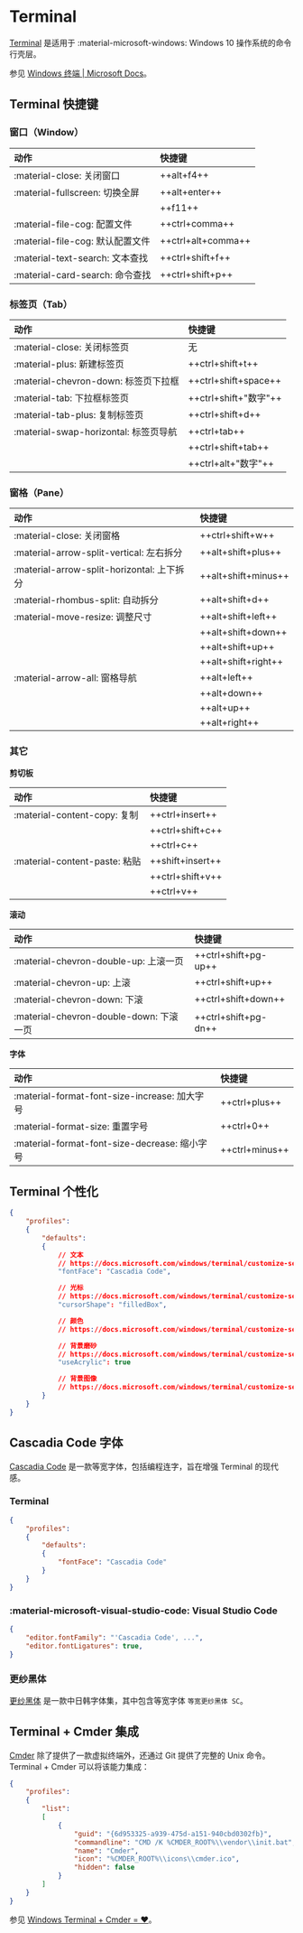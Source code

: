 # Terminal

[Terminal] 是适用于 :material-microsoft-windows: Windows 10 操作系统的命令行壳层。

参见 [Windows 终端 | Microsoft Docs](https://docs.microsoft.com/windows/terminal/)。

## Terminal 快捷键

### 窗口（Window）

| 动作                             | 快捷键             |
| :------------------------------- | :----------------- |
| :material-close: 关闭窗口        | ++alt+f4++         |
| :material-fullscreen: 切换全屏   | ++alt+enter++      |
|                                  | ++f11++            |
| :material-file-cog: 配置文件     | ++ctrl+comma++     |
| :material-file-cog: 默认配置文件 | ++ctrl+alt+comma++ |
| :material-text-search: 文本查找  | ++ctrl+shift+f++   |
| :material-card-search: 命令查找  | ++ctrl+shift+p++   |

### 标签页（Tab）

| 动作                                  | 快捷键                |
| :------------------------------------ | :-------------------- |
| :material-close: 关闭标签页           | 无                    |
| :material-plus: 新建标签页            | ++ctrl+shift+t++      |
| :material-chevron-down: 标签页下拉框  | ++ctrl+shift+space++  |
| :material-tab: 下拉框标签页           | ++ctrl+shift+"数字"++ |
| :material-tab-plus: 复制标签页        | ++ctrl+shift+d++      |
| :material-swap-horizontal: 标签页导航 | ++ctrl+tab++          |
|                                       | ++ctrl+shift+tab++    |
|                                       | ++ctrl+alt+"数字"++   |

### 窗格（Pane）

| 动作                                       | 快捷键              |
| :----------------------------------------- | :------------------ |
| :material-close: 关闭窗格                  | ++ctrl+shift+w++    |
| :material-arrow-split-vertical: 左右拆分   | ++alt+shift+plus++  |
| :material-arrow-split-horizontal: 上下拆分 | ++alt+shift+minus++ |
| :material-rhombus-split: 自动拆分          | ++alt+shift+d++     |
| :material-move-resize: 调整尺寸            | ++alt+shift+left++  |
|                                            | ++alt+shift+down++  |
|                                            | ++alt+shift+up++    |
|                                            | ++alt+shift+right++ |
| :material-arrow-all: 窗格导航              | ++alt+left++        |
|                                            | ++alt+down++        |
|                                            | ++alt+up++          |
|                                            | ++alt+right++       |

### 其它

**剪切板**

| 动作                          | 快捷键           |
| :---------------------------- | :--------------- |
| :material-content-copy: 复制  | ++ctrl+insert++  |
|                               | ++ctrl+shift+c++ |
|                               | ++ctrl+c++       |
| :material-content-paste: 粘贴 | ++shift+insert++ |
|                               | ++ctrl+shift+v++ |
|                               | ++ctrl+v++       |

**滚动**

| 动作                                    | 快捷键               |
| :-------------------------------------- | :------------------- |
| :material-chevron-double-up: 上滚一页   | ++ctrl+shift+pg-up++ |
| :material-chevron-up: 上滚              | ++ctrl+shift+up++    |
| :material-chevron-down: 下滚            | ++ctrl+shift+down++  |
| :material-chevron-double-down: 下滚一页 | ++ctrl+shift+pg-dn++ |

**字体**

| 动作                                          | 快捷键         |
| :-------------------------------------------- | :------------- |
| :material-format-font-size-increase: 加大字号 | ++ctrl+plus++  |
| :material-format-size: 重置字号               | ++ctrl+0++     |
| :material-format-font-size-decrease: 缩小字号 | ++ctrl+minus++ |

## Terminal 个性化

``` json
{
    "profiles":
    {
        "defaults":
        {
            // 文本
            // https://docs.microsoft.com/windows/terminal/customize-settings/profile-settings#text-settings
            "fontFace": "Cascadia Code",

            // 光标
            // https://docs.microsoft.com/windows/terminal/customize-settings/profile-settings#cursor-settings
            "cursorShape": "filledBox",

            // 颜色
            // https://docs.microsoft.com/windows/terminal/customize-settings/profile-settings#color-settings

            // 背景磨砂
            // https://docs.microsoft.com/windows/terminal/customize-settings/profile-settings#acrylic-settings
            "useAcrylic": true

            // 背景图像
            // https://docs.microsoft.com/windows/terminal/customize-settings/profile-settings#background-image-settings
        }
    }
}
```

## Cascadia Code 字体

[Cascadia Code] 是一款等宽字体，包括编程连字，旨在增强 Terminal 的现代感。

### Terminal

``` json
{
    "profiles":
    {
        "defaults":
        {
            "fontFace": "Cascadia Code"
        }
    }
}
```

### :material-microsoft-visual-studio-code: Visual Studio Code

``` json
{
    "editor.fontFamily": "'Cascadia Code', ...",
    "editor.fontLigatures": true,
}
```

### 更纱黑体

[更纱黑体] 是一款中日韩字体集，其中包含等宽字体 `等宽更纱黑体 SC`。

## Terminal + Cmder 集成

[Cmder] 除了提供了一款虚拟终端外，还通过 Git 提供了完整的 Unix 命令。
Terminal + Cmder 可以将该能力集成：

``` json
{
    "profiles":
    {
        "list":
        [
            {
                "guid": "{6d953325-a939-475d-a151-940cbd0302fb}",
                "commandline": "CMD /K %CMDER_ROOT%\\vendor\\init.bat",
                "name": "Cmder",
                "icon": "%CMDER_ROOT%\\icons\\cmder.ico",
                "hidden": false
            }
        ]
    }
}
```

参见 [Windows Terminal + Cmder = ❤](https://medium.com/talpor/windows-terminal-cmder-=❤-573e6890d143)。

<!----------------------------------------------------------------------------->

[Cascadia Code]: https://github.com/microsoft/cascadia-code
[Cmder]:         https://cmder.net/
[Terminal]:      https://github.com/microsoft/terminal
[更纱黑体]:      https://github.com/be5invis/Sarasa-Gothic
